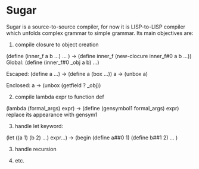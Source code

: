 # Sugar

Sugar is a source-to-source compiler, for now it is LISP-to-LISP compiler which unfolds complex grammar to simple grammar.
Its main objectives are:

1. compile closure to object creation

(define (inner_f a b ...) ... ) -> (define inner_f (new-clocure inner_f#0 a b ...))
                                   Global: (define (inner_f#0 _obj a b) ...)

Escaped: (define a ...) -> (define a (box ...))
         a -> (unbox a)

Enclosed: a -> (unbox (getfield ? _obj))

2. compile lambda expr to function def

(lambda (formal_args) expr) -> (define (gensymbol1 formal_args) expr) replace its appearance with gensym1

3. handle let keyword:

(let ((a 1) (b 2) ...) expr...) -> (begin (define a##0 1) (define b##1 2) ... )

3. handle recursion

4. etc.
